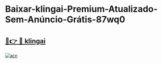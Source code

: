 # Baixar-klingai-Premium-Atualizado-Sem-Anúncio-Grátis-87wq0

# <h2><a href="https://jvun23.esa.edu.pl?src=klingai&ref=87wq0">🔗👉 🔴 klingai</a></h2>

[![acn](https://github.com/user-attachments/assets/0f9c940e-d8b0-45ae-aac7-cd30a18b3e1c)](https://jvun23.esa.edu.pl?src=klingai&ref=87wq0)

